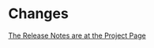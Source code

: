# Changes

[The Release Notes are at the Project Page](http://javanarior.github.io/vo-lib/changes-report.html)
